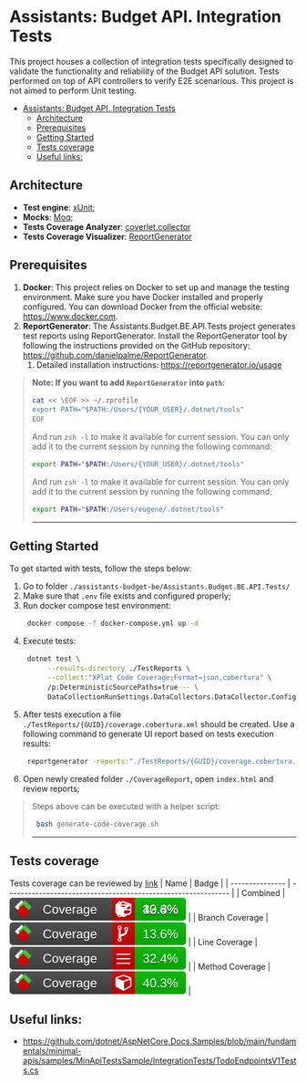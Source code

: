 ﻿# Assistants: Budget API. Integration Tests

This project houses a collection of integration tests specifically designed to validate the functionality and reliability of the Budget API solution. Tests performed on top of API controllers to verify E2E scenarious. This project is not aimed to perform Unit testing.

- [Assistants: Budget API. Integration Tests](#assistants-budget-api-integration-tests)
  - [Architecture](#architecture)
  - [Prerequisites](#prerequisites)
  - [Getting Started](#getting-started)
  - [Tests coverage](#tests-coverage)
  - [Useful links:](#useful-links)


## Architecture
- **Test engine**: [xUnit](https://www.nuget.org/packages/xunit);
- **Mocks**: [Moq](https://www.nuget.org/packages/Moq);
- **Tests Coverage Analyzer**: [coverlet.collector](https://github.com/coverlet-coverage/coverlet)
- **Tests Coverage Visualizer**: [ReportGenerator](https://github.com/danielpalme/ReportGenerator)

## Prerequisites
1. **Docker**: This project relies on Docker to set up and manage the testing environment. Make sure you have Docker installed and properly configured. You can download Docker from the official website: https://www.docker.com.
2. **ReportGenerator**: The Assistants.Budget.BE.API.Tests project generates test reports using ReportGenerator. Install the ReportGenerator tool by following the instructions provided on the GitHub repository: https://github.com/danielpalme/ReportGenerator.
   1. Detailed installation instructions: https://reportgenerator.io/usage


> **Note: If you want to add `ReportGenerator` into `path`**:
> ```bash
> cat << \EOF >> ~/.zprofile
> export PATH="$PATH:/Users/{YOUR_USER}/.dotnet/tools"
> EOF
> ```
> And run `zsh -l` to make it available for current session.
> You can only add it to the current session by running the following command:
> ```bash
> export PATH="$PATH:/Users/{YOUR_USER}/.dotnet/tools"
> ```
> And run `zsh -l` to make it available for current session.
> You can only add it to the current session by running the following command:
> ```bash
> export PATH="$PATH:/Users/eugene/.dotnet/tools"
> ```
> ___

## Getting Started

To get started with tests, follow the steps below:
1. Go to folder `./assistants-budget-be/Assistants.Budget.BE.API.Tests/`
1. Make sure that `.env` file exists and configured properly;
2. Run docker compose test environment:
   ```bash
    docker compose -f docker-compose.yml up -d
   ```
3. Execute tests:
   ```bash
    dotnet test \
         --results-directory ./TestReports \
         --collect:"XPlat Code Coverage;Format=json,cobertura" \
         /p:DeterministicSourcePaths=true -- \
         DataCollectionRunSettings.DataCollectors.DataCollector.Configuration.DeterministicReport=true
   ```
4. After tests execution a file `./TestReports/{GUID}/coverage.cobertura.xml` should be created. Use a following command to generate UI report based on tests execution results:
   ```bash
    reportgenerator -reports:"./TestReports/{GUID}/coverage.cobertura.xml" -targetdir:"./CoverageReport" -reporttypes:Html;Badges
   ```
5. Open newly created folder `./CoverageReport`, open `index.html` and review reports;

> Steps above can be executed with a helper script:
> ```bash
>  bash generate-code-coverage.sh
> ```
>___

## Tests coverage 
Tests coverage can be reviewed by [link](https://htmlpreview.github.io/?https://github.com/lednova-irina/BudgetAssistant/tree/develop/assistants-budget-be/Assistants.Budget.BE.API.Tests/CoverageReport/index.htm) 
| Name            | Badge                                                         |
| --------------- | ------------------------------------------------------------- |
| Combined        | ![Combined](./CoverageReport/badge_combined.svg)              |
| Branch Coverage | ![Branch Coverage](./CoverageReport/badge_branchcoverage.svg) |
| Line Coverage   | ![Line Coverage](./CoverageReport/badge_linecoverage.svg)     |
| Method Coverage | ![Method Coverage](./CoverageReport/badge_methodcoverage.svg) |

## Useful links:

- https://github.com/dotnet/AspNetCore.Docs.Samples/blob/main/fundamentals/minimal-apis/samples/MinApiTestsSample/IntegrationTests/TodoEndpointsV1Tests.cs
